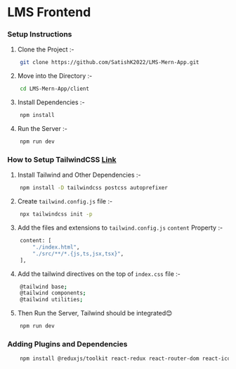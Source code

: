 # LMS Frontend

### Setup Instructions
1. Clone the Project :-
```bash
    git clone https://github.com/SatishK2022/LMS-Mern-App.git
```

2. Move into the Directory :-
```bash
    cd LMS-Mern-App/client
```

3. Install Dependencies :-
```bash
    npm install
```

4. Run the Server :-
```bash
    npm run dev
```

### How to Setup TailwindCSS [Link](https://tailwindcss.com/docs/guides/vite)
1. Install Tailwind and Other Dependencies :-
```bash
    npm install -D tailwindcss postcss autoprefixer
```

2. Create `tailwind.config.js` file :-
```bash
    npx tailwindcss init -p
```

3. Add the files and extensions to `tailwind.config.js` `content` Property :-
```bash
    content: [
        "./index.html",
        "./src/**/*.{js,ts,jsx,tsx}",
    ],
```

4. Add the tailwind directives on the top of `index.css` file :-
```bash
    @tailwind base;
    @tailwind components;
    @tailwind utilities;
```

5. Then Run the Server, Tailwind should be integrated😊
```bash
    npm run dev
```

### Adding Plugins and Dependencies
```bash
    npm install @reduxjs/toolkit react-redux react-router-dom react-icons react-chartjs-2 chart.js daisyui axios react-hot-toast @tailwindcss/line-clamp
```
